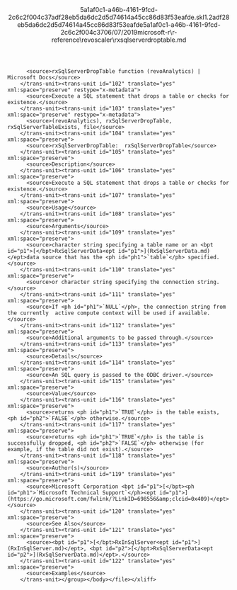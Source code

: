 <?xml version="1.0"?><xliff version="1.2" xmlns="urn:oasis:names:tc:xliff:document:1.2" xmlns:xsi="http://www.w3.org/2001/XMLSchema-instance" xsi:schemaLocation="urn:oasis:names:tc:xliff:document:1.2 xliff-core-1.2-transitional.xsd"><file datatype="xml" original="rxsqlserverdroptable.md" source-language="en-US" target-language="en-US"><header><tool tool-id="mdxliff" tool-name="mdxliff" tool-version="1.0-4e81c41" tool-company="Microsoft" /><xliffext:skl_file_name xmlns:xliffext="urn:microsoft:content:schema:xliffextensions">5a1af0c1-a46b-4161-9fcd-2c6c2f004c37adf28eb5da6dc2d5d74614a45cc86d83f53eafde.skl</xliffext:skl_file_name><xliffext:version xmlns:xliffext="urn:microsoft:content:schema:xliffextensions">1.2</xliffext:version><xliffext:ms.openlocfilehash xmlns:xliffext="urn:microsoft:content:schema:xliffextensions">adf28eb5da6dc2d5d74614a45cc86d83f53eafde</xliffext:ms.openlocfilehash><xliffext:ms.sourcegitcommit xmlns:xliffext="urn:microsoft:content:schema:xliffextensions">5a1af0c1-a46b-4161-9fcd-2c6c2f004c37</xliffext:ms.sourcegitcommit><xliffext:ms.lasthandoff xmlns:xliffext="urn:microsoft:content:schema:xliffextensions">06/07/2019</xliffext:ms.lasthandoff><xliffext:ms.openlocfilepath xmlns:xliffext="urn:microsoft:content:schema:xliffextensions">microsoft-r\r-reference\revoscaler\rxsqlserverdroptable.md</xliffext:ms.openlocfilepath></header><body><group id="content" extype="content"><trans-unit id="101" translate="yes" xml:space="preserve" restype="x-metadata">
          <source>rxSqlServerDropTable function (revoAnalytics) | Microsoft Docs</source>
        </trans-unit><trans-unit id="102" translate="yes" xml:space="preserve" restype="x-metadata">
          <source>Execute a SQL statement that drops a table or checks for existence.</source>
        </trans-unit><trans-unit id="103" translate="yes" xml:space="preserve" restype="x-metadata">
          <source>(revoAnalytics), rxSqlServerDropTable, rxSqlServerTableExists, file</source>
        </trans-unit><trans-unit id="104" translate="yes" xml:space="preserve">
          <source>rxSqlServerDropTable:  rxSqlServerDropTable</source>
        </trans-unit><trans-unit id="105" translate="yes" xml:space="preserve">
          <source>Description</source>
        </trans-unit><trans-unit id="106" translate="yes" xml:space="preserve">
          <source>Execute a SQL statement that drops a table or checks for existence.</source>
        </trans-unit><trans-unit id="107" translate="yes" xml:space="preserve">
          <source>Usage</source>
        </trans-unit><trans-unit id="108" translate="yes" xml:space="preserve">
          <source>Arguments</source>
        </trans-unit><trans-unit id="109" translate="yes" xml:space="preserve">
          <source>character string specifying a table name or an <bpt id="p1">[</bpt>RxSqlServerData<ept id="p1">](RxSqlServerData.md)</ept>data source that has the <ph id="ph1">`table`</ph> specified.</source>
        </trans-unit><trans-unit id="110" translate="yes" xml:space="preserve">
          <source>or character string specifying the connection string.</source>
        </trans-unit><trans-unit id="111" translate="yes" xml:space="preserve">
          <source>If <ph id="ph1">`NULL`</ph>, the connection string from the currently  active compute context will be used if available.</source>
        </trans-unit><trans-unit id="112" translate="yes" xml:space="preserve">
          <source>Additional arguments to be passed through.</source>
        </trans-unit><trans-unit id="113" translate="yes" xml:space="preserve">
          <source>Details</source>
        </trans-unit><trans-unit id="114" translate="yes" xml:space="preserve">
          <source>An SQL query is passed to the ODBC driver.</source>
        </trans-unit><trans-unit id="115" translate="yes" xml:space="preserve">
          <source>Value</source>
        </trans-unit><trans-unit id="116" translate="yes" xml:space="preserve">
          <source>returns <ph id="ph1">`TRUE`</ph> is the table exists, <ph id="ph2">`FALSE`</ph> otherwise.</source>
        </trans-unit><trans-unit id="117" translate="yes" xml:space="preserve">
          <source>returns <ph id="ph1">`TRUE`</ph> is the table is successfully dropped, <ph id="ph2">`FALSE`</ph> otherwise (for example, if the table did not exist).</source>
        </trans-unit><trans-unit id="118" translate="yes" xml:space="preserve">
          <source>Author(s)</source>
        </trans-unit><trans-unit id="119" translate="yes" xml:space="preserve">
          <source>Microsoft Corporation <bpt id="p1">[</bpt><ph id="ph1">`Microsoft Technical Support`</ph><ept id="p1">](https://go.microsoft.com/fwlink/?LinkID=698556&amp;clcid=0x409)</ept></source>
        </trans-unit><trans-unit id="120" translate="yes" xml:space="preserve">
          <source>See Also</source>
        </trans-unit><trans-unit id="121" translate="yes" xml:space="preserve">
          <source><bpt id="p1">[</bpt>RxInSqlServer<ept id="p1">](RxInSqlServer.md)</ept>, <bpt id="p2">[</bpt>RxSqlServerData<ept id="p2">](RxSqlServerData.md)</ept>.</source>
        </trans-unit><trans-unit id="122" translate="yes" xml:space="preserve">
          <source>Examples</source>
        </trans-unit></group></body></file></xliff>